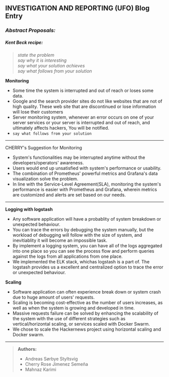 ## INVESTIGATION AND REPORTING (UFO) Blog Entry


### _Abstract Proposals:_

##### _Kent Beck recipe:_
> _state the problem_ <br>
> _say why it is interesting_ <br>
> _say what your solution achieves_ <br>
> _say what follows from your solution_ <br>

**Monitoring**

- Some time the system is interrupted and out of reach or loses some data.
- Google and the search provider sites do not like websites that are not of high quality. These web site that are discontinued or lose information will lose their customers
- Server monitoring system, whenever an error occurs on one of your server services or your server is interrupted and out of reach, and ultimately affects hackers, You will be notified.
- `say what follows from your solution`
***
CHERRY's Suggestion for Monitoring
- System's functionalities may be interrupted anytime without the developers/operators' awareness.
- Users would end up unsatisfied with system's performance or usability.
- The combination of Prometheus' powerful metrics and Grafana's data visualization solve the problem.
- In line with the Service-Level Agreement(SLA), monitoring the system's performance is easier with Prometheus and Grafana, wherein metrics are customized and alerts are set based on our needs.

***

**Logging with logstash**

- Any software application will have a probablity of system breakdown or unexpected behaviour. 
- You can trace the errors by debugging the system manually, but the workload of debugging will follow with the size of system, and inevitiablity it will become an impossible task.
- By implement a logging system, you can have all of the logs aggregated into one place so you can see the process flow and perform queries against the logs from all applications from one place.
- We implemented the ELK stack, whichas logstash is a part of. The logstash provides us a excellent and centralized option to trace the error or unexpected behaviour.

**Scaling**

- Software application can often experience break down or system crash due to huge amount of users' requests.
- Scaling is becoming cost-effective as the number of users increases, as well as when the system is growing and developed in time.
- Massive requests failure can be solved by enhancing the scalability of the system with the use of different strategies such as vertical/horizontal scaling, or services scaled with Docker Swarm.
- We chose to scale the Hackernews project using horizontal scaling and Docker swarm.

***
> **Authors:**
> - Andreas Sørbye Styltsvig
> - Cherry Rose Jimenez Semeña
> - Mahnaz Karimi
